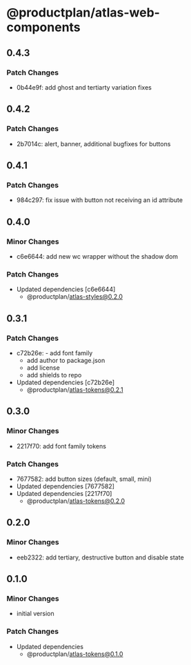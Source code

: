 # @productplan/atlas-web-components

## 0.4.3

### Patch Changes

- 0b44e9f: add ghost and tertiarty variation fixes

## 0.4.2

### Patch Changes

- 2b7014c: alert, banner, additional bugfixes for buttons

## 0.4.1

### Patch Changes

- 984c297: fix issue with button not receiving an id attribute

## 0.4.0

### Minor Changes

- c6e6644: add new wc wrapper without the shadow dom

### Patch Changes

- Updated dependencies [c6e6644]
  - @productplan/atlas-styles@0.2.0

## 0.3.1

### Patch Changes

- c72b26e: - add font family
  - add author to package.json
  - add license
  - add shields to repo
- Updated dependencies [c72b26e]
  - @productplan/atlas-tokens@0.2.1

## 0.3.0

### Minor Changes

- 2217f70: add font family tokens

### Patch Changes

- 7677582: add button sizes (default, small, mini)
- Updated dependencies [7677582]
- Updated dependencies [2217f70]
  - @productplan/atlas-tokens@0.2.0

## 0.2.0

### Minor Changes

- eeb2322: add tertiary, destructive button and disable state

## 0.1.0

### Minor Changes

- initial version

### Patch Changes

- Updated dependencies
  - @productplan/atlas-tokens@0.1.0
